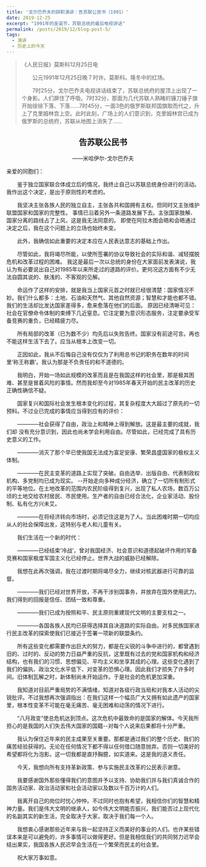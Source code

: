 ```yaml
---
title: '戈尔巴乔夫的辞职演讲：告苏联公民书（1991）'
date: 2019-12-25
excerpt: "1991年的圣诞节，苏联总统的最后电视讲话"
permalink: /posts/2019/12/blog-post-5/
tags:
  - 演讲
  - 历史上的今天
---
```


>《人民日报》莫斯科12月25日电　
>
>　　公元1991年12月25日晚７时许。莫斯科。隆冬中的红场。
>
>　　7时25分，戈尔巴乔夫电视讲话结束了，苏联总统府的屋顶上出现了一个身影。人们屏住了呼吸。7时32分，那面为几代苏联人熟睹的镰刀锤子旗开始徐徐下落、下落……7时45分，一面3色的俄罗斯联邦国旗取而代之，升上了克里姆林宫上空。此时此刻，广场上的人们意识到，克里姆林宫已成为俄罗斯的总统府，苏联从地图上消失了……

## <center>告苏联公民书</center>

<center>——米哈伊尔-戈尔巴乔夫</center>

亲爱的同胞们：

　　鉴于独立国家联合体成立后的情况，我终止自己以苏联总统身份进行的活动。我作出这个决定，是出于原则性的考虑的。

　　我坚决主张各族人民的独立自主，主张各共和国拥有主权。但同时又主张维护联盟国家和国家的完整性。 事情已沿着另外一条道路发展下去。主张国家肢解、国家分离的路线占了上风，这是我无法同意的。 即使在阿拉木图会晤和会晤通过决定之后，我在这个问题上的立场也始终未变。

　　此外，我确信如此重要的决定本应在人民表达意志的基础上作出。

　　尽管如此，我将竭尽所能，以使所签署的协议导致社会的实际和谐、减轻摆脱危机和改革过程的困难。 我这是最后一次以总统的身份在大家面前发表演说，我认为有必要说出自己对1985年以来所走过的道路的评价。更何况这方面有不少无法自圆其说的、肤浅的、不客观的见解。

　　命运作了这样的安排，就是我当上国家元首之时就已经很清楚：国家情况不妙。我们什么都多：土地、石油和天然气、其他自然资源；智慧和才能也都不错。我们的生活却比发达国家差得多，愈来愈落在他们的后面。 原因已经清晰可见：社会在官僚命令体制的束缚下几近窒息。它注定要为意识形态服务，注定要承受军备竞赛的重负，已经精疲力尽。

　　所有局部的改革（已为数不少）均先后以失败告终。国家没有前途可言。再也不能这样生活下去了。应当从根本上改变一切。

　　正因如此，我从不后悔自己没有仅仅为了利用总书记的职务在数年的时间里‘称王称霸’。我认为那是不负责任的和不道德的。

　　我明白，开始一场如此规模的改革而且是在我国这样的社会里，那是极其困难、甚至是冒着风险的事情。然而我却至今对1985年春天开始的民主改革的历史正确性确信不疑。

　　国家复兴和国际社会发生根本变化的过程，其复杂程度大大超过了原先的一切预料。不过业已完成的事情应当得到应有的评价：

　　————社会获得了自由，政治上和精神上得到解放。这是最主要的成就，我们却 没有充分意识到，因此也尚未学会利用自由。尽管如此，已经完成了具有历史意义的工作。

　　————消灭了那个早已使我国无法成为富足安康、繁荣昌盛国家的极权主义体制。

　　————在民主变革的道路上实现了突破。自由选举、出版自由、代表制政权机构、多党制均已成为现实。 --开始走向多种成分经济，确立了一切所有制形式的平等地位。在土地改革的范围内农民阶级得到复兴，出现了私人农场，数百万公顷的土地交给农村居民、市民使用。生产者的自由已经合法化，企业家活动、股份制、私有化方兴未艾。

　　————在将经济转向市场时，必须记住这是为了人。当此困难时期一切均应从人的社会保障出发，这特别与老人和儿童有关。

　　我们生活在一个新的时代：

　　————已经结束‘冷战’，曾对我国经济、社会意识和道德起破坏作用的军备竞赛和国家极度军国主义化已经停止。世界大战的威胁已经解除。

　　我想在此再次强调，我在过渡时期将竭尽全力，继续对核武器进行可靠的监督。

　　————我们已经对世界开放，不再干涉别国事务，并放弃在国外使用武力。我们得到的回报是信任、团结一致和尊重。

　　————我们已成为按照和平、民主原则重建现代文明的主要支柱之一。

　　————各国各族人民均已获得选择其自决道路的实际自由。对多民族国家进行民主改革的探索使我们已接近于签署一项新的联盟条约。

　　所有这些变化都需要作出巨大的努力，都是在尖锐的斗争中进行的，都曾遇到旧的、过时的、反动的势力日益严重的反抗，这里既有过去的党和国家机构和经济结构，也有我们的习惯、思想偏见、平均主义和坐享其成的心理。这些变化遇到了我们的偏执、政治文化水平低下、对变革的恐惧心理。因此我们才损失了许多时间。旧体制瓦解之时，新体制尚未开始运作。于是社会的危机更加深重。

　　我知道对目前严重局势的不满情绪，知道对各级行政当局和对我本人活动的尖锐批评。不过我想再次强调指出：在我们这样一个幅员广大又拥有如此遗产的国家里，根本性变革不可能在毫无痛苦、毫无困难和动荡的情况下进行。
  
　　“八月政变”使总危机达到顶点。这次危机中最致命的是国家的解体。今天我所担心的是我国的人们失去伟大国家的国籍--对每个人说来后果都将十分严重。

　　我认为保住近年来的民主成果至关重要。那都是通过我们的整个历史、我们的痛苦经验获得的。无论在任何情况下都不得以任何借口随意抛弃。否则一切美好的希望都将化为泡影。这一切我都是直抒胸臆，如实道来。这是我的道义责任。

　　今天，我想向所有支持革新政策、参与实施民主改革的公民表示谢意。

　　我要感谢国外那些懂得我们的意图并予以支持、协助我们并与我们真诚合作的国务活动家、政治活动家和社会活动家以及数以千百万计的人们。

　　我离开自己的岗位时忧心忡忡。不过同时也抱有希望，我相信你们的智慧和精神力量。我们是伟大文明的继承人，如今伟大文明能否振兴，我们能否过上现代化的名副其实的新生活，完全取决于大家，取决于我们每一个人。

　　我想衷心感谢那些近年来与我一起坚持正义而美好的事业的人们。也许某些错误本来是可以避免的，许多事情可以做得更好。但是我相信我们的共同努力迟早会结出果实，我国各族人民迟早会生活在一个繁荣而民主的社会里。

　　祝大家万事如意。
